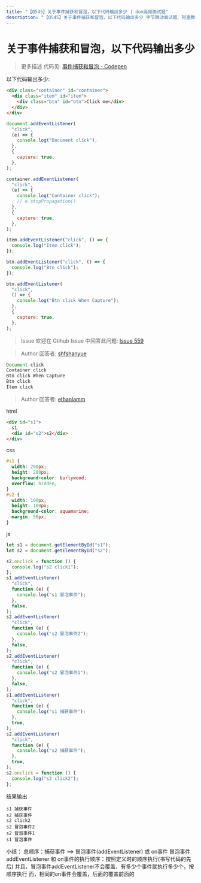 ```yaml
---
title: "【Q545】关于事件捕获和冒泡，以下代码输出多少 | dom高频面试题"
description: "【Q545】关于事件捕获和冒泡，以下代码输出多少 字节跳动面试题、阿里腾讯面试题、美团小米面试题。"
---
```


# 关于事件捕获和冒泡，以下代码输出多少

> 更多描述
> 代码见: [事件捕获和冒泡 - Codepen](https://codepen.io/shanyue/pen/gOmxmqw?editors=1011)

以下代码输出多少:

```html
<div class="container" id="container">
  <div class="item" id="item">
    <div class="btn" id="btn">Click me</div>
  </div>
</div>
```

```js
document.addEventListener(
  "click",
  (e) => {
    console.log("Document click");
  },
  {
    capture: true,
  },
);

container.addEventListener(
  "click",
  (e) => {
    console.log("Container click");
    // e.stopPropagation()
  },
  {
    capture: true,
  },
);

item.addEventListener("click", () => {
  console.log("Item click");
});

btn.addEventListener("click", () => {
  console.log("Btn click");
});

btn.addEventListener(
  "click",
  () => {
    console.log("Btn click When Capture");
  },
  {
    capture: true,
  },
);
```

> Issue
> 欢迎在 Gtihub Issue 中回答此问题: [Issue 559](https://github.com/shfshanyue/Daily-Question/issues/559)

> Author
> 回答者: [shfshanyue](https://github.com/shfshanyue)

```js
Document click
Container click
Btn click When Capture
Btn click
Item click
```

> Author
> 回答者: [ethanlamm](https://github.com/ethanlamm)

html

```html
<div id="s1">
  s1
  <div id="s2">s2</div>
</div>
```

css

```css
#s1 {
  width: 200px;
  height: 200px;
  background-color: burlywood;
  overflow: hidden;
}
#s2 {
  width: 100px;
  height: 100px;
  background-color: aquamarine;
  margin: 50px;
}
```

js

```js
let s1 = document.getElementById("s1");
let s2 = document.getElementById("s2");

s2.onclick = function () {
  console.log("s2 click1");
};
s1.addEventListener(
  "click",
  function (e) {
    console.log("s1 冒泡事件");
  },
  false,
);
s2.addEventListener(
  "click",
  function (e) {
    console.log("s2 冒泡事件2");
  },
  false,
);
s2.addEventListener(
  "click",
  function (e) {
    console.log("s2 冒泡事件1");
  },
  false,
);
s1.addEventListener(
  "click",
  function (e) {
    console.log("s1 捕获事件");
  },
  true,
);
s2.addEventListener(
  "click",
  function (e) {
    console.log("s2 捕获事件");
  },
  true,
);
s2.onclick = function () {
  console.log("s2 click2");
};
```

结果输出

```
s1 捕获事件
s2 捕获事件
s2 click2
s2 冒泡事件2
s2 冒泡事件1
s1 冒泡事件
```

小结：
总顺序：捕获事件 ==> 冒泡事件(addEventListener) 或 on事件
冒泡事件addEventListener 和 on事件的执行顺序：按照定义时的顺序执行(书写代码的先后)
并且，冒泡事件addEventListener不会覆盖，有多少个事件就执行多少个，按顺序执行
而，相同的on事件会覆盖，后面的覆盖前面的

